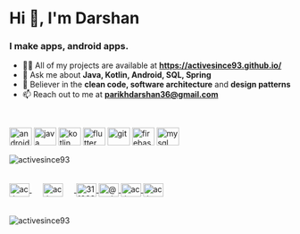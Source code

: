
<h1 align="left">Hi 👋, I'm Darshan</h1>

<h3 align="left">I make apps, android apps.</h3>

<p align="left">
	<ul>
		<li>👨‍💻 All of my projects are available at <b><a href="https://activesince93.github.io/">https://activesince93.github.io/</a></b></li>
		<li>💬 Ask me about <b>Java, Kotlin, Android, SQL, Spring</b></li>
		<li>📜 Believer in the <b>clean code, software architecture</b> and <b>design patterns</b></li>
		<li>📫 Reach out to me at <b><a href="mailto:parikhdarshan36@gmail.com">parikhdarshan36@gmail.com</a></b></li>
	</ul>
</p>
<br>
<p align="left">
	<img src="https://www.vectorlogo.zone/util/preview.html?image=/logos/android/android-icon.svg" alt="android" width="40" height="32"/>
	<img src="https://www.vectorlogo.zone/util/preview.html?image=/logos/java/java-icon.svg" alt="java" width="40" height="32"/>
	<img src="https://www.vectorlogo.zone/logos/kotlinlang/kotlinlang-icon.svg" alt="kotlin" width="40" height="32"/>
	<img src="https://www.vectorlogo.zone/logos/flutterio/flutterio-icon.svg" alt="flutter" width="40" height="32"/>
	<img src="https://www.vectorlogo.zone/logos/git-scm/git-scm-icon.svg" alt="git" width="40" height="32"/>
	<img src="https://www.vectorlogo.zone/logos/firebase/firebase-icon.svg" alt="firebase" width="40" height="32"/>
	<img src="https://www.vectorlogo.zone/util/preview.html?image=/logos/mysql/mysql-icon.svg" alt="mysql" width="40" height="32"/>
</p>

<p align="left">
	<img align="center" src=https://github-readme-stats.vercel.app/api?username=activesince93&title_color=808080&text_color=000&show_icons=true&icon_color=000" alt="activesince93"/>
</p>

<p align="left">
	<a href="https://linkedin.com/in/activesince93" target="blank">
		<img align="center" src="https://cdn.jsdelivr.net/npm/simple-icons@3.0.1/icons/linkedin.svg" alt="activesince93" height="24" width="36" />
	</a>
	<a href="https://twitter.com/activesince93" target="blank">
		<img align="center" src="https://cdn.jsdelivr.net/npm/simple-icons@3.0.1/icons/twitter.svg" alt="activesince93" height="24" width="36" style="padding: 20px"/>
	</a>
	<a href="https://stackoverflow.com/users/3110234" target="blank">
		<img align="center" src="https://cdn.jsdelivr.net/npm/simple-icons@3.0.1/icons/stackoverflow.svg" alt="3110234" height="24" width="36" />
	</a>
	<a href="https://medium.com/@activesince93" target="blank">
		<img align="center" src="https://cdn.jsdelivr.net/npm/simple-icons@3.0.1/icons/medium.svg" alt="@activesince93" height="24" width="36" />
	</a>
		<a href="https://fb.com/activesince93" target="blank">
		<img align="center" src="https://cdn.jsdelivr.net/npm/simple-icons@3.0.1/icons/facebook.svg" alt="activesince93" height="24" width="36" />
	</a>
	<a href="https://instagram.com/activesince93" target="blank">
		<img align="center" src="https://cdn.jsdelivr.net/npm/simple-icons@3.0.1/icons/instagram.svg" alt="activesince93" height="24" width="36" />
	</a>
</p>

<p align="left">
	<img src="https://komarev.com/ghpvc/?username=activesince93" alt="activesince93"/>
</p>
